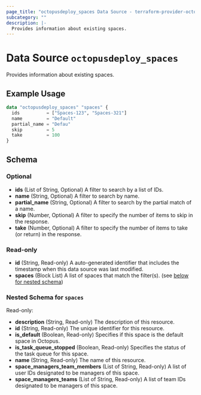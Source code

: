 ```yaml
---
page_title: "octopusdeploy_spaces Data Source - terraform-provider-octopusdeploy"
subcategory: ""
description: |-
  Provides information about existing spaces.
---
```


# Data Source `octopusdeploy_spaces`

Provides information about existing spaces.

## Example Usage

```terraform
data "octopusdeploy_spaces" "spaces" {
  ids          = ["Spaces-123", "Spaces-321"]
  name         = "Default"
  partial_name = "Defau"
  skip         = 5
  take         = 100
}
```

## Schema

### Optional

- **ids** (List of String, Optional) A filter to search by a list of IDs.
- **name** (String, Optional) A filter to search by name.
- **partial_name** (String, Optional) A filter to search by the partial match of a name.
- **skip** (Number, Optional) A filter to specify the number of items to skip in the response.
- **take** (Number, Optional) A filter to specify the number of items to take (or return) in the response.

### Read-only

- **id** (String, Read-only) A auto-generated identifier that includes the timestamp when this data source was last modified.
- **spaces** (Block List) A list of spaces that match the filter(s). (see [below for nested schema](#nestedblock--spaces))

<a id="nestedblock--spaces"></a>
### Nested Schema for `spaces`

Read-only:

- **description** (String, Read-only) The description of this resource.
- **id** (String, Read-only) The unique identifier for this resource.
- **is_default** (Boolean, Read-only) Specifies if this space is the default space in Octopus.
- **is_task_queue_stopped** (Boolean, Read-only) Specifies the status of the task queue for this space.
- **name** (String, Read-only) The name of this resource.
- **space_managers_team_members** (List of String, Read-only) A list of user IDs designated to be managers of this space.
- **space_managers_teams** (List of String, Read-only) A list of team IDs designated to be managers of this space.


